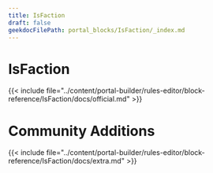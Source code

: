 ```yaml
---
title: IsFaction
draft: false
geekdocFilePath: portal_blocks/IsFaction/_index.md
---
```

# IsFaction
{{< include file="../content/portal-builder/rules-editor/block-reference/IsFaction/docs/official.md" >}}

# Community Additions

{{< include file="../content/portal-builder/rules-editor/block-reference/IsFaction/docs/extra.md" >}}